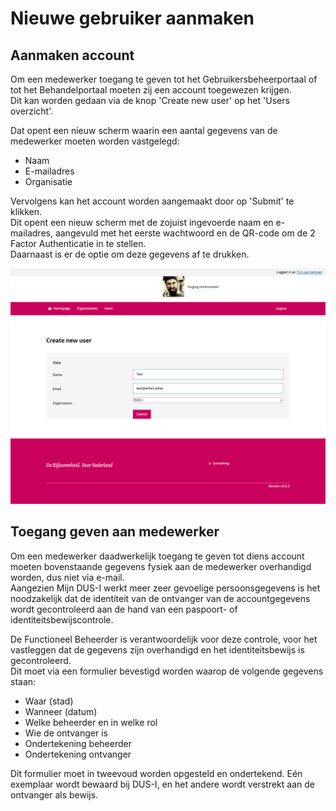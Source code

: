 # Nieuwe gebruiker aanmaken

## Aanmaken account

Om een medewerker toegang te geven tot het Gebruikersbeheerportaal of tot het Behandelportaal moeten zij een account toegewezen krijgen.  
Dit kan worden gedaan via de knop 'Create new user' op het 'Users overzicht'.  

Dat opent een nieuw scherm waarin een aantal gegevens van de medewerker moeten worden vastgelegd:

- Naam
- E-mailadres
- Organisatie

Vervolgens kan het account worden aangemaakt door op 'Submit' te klikken.  
Dit opent een nieuw scherm met de zojuist ingevoerde naam en e-mailadres, aangevuld met het eerste wachtwoord en de QR-code om de 2 Factor Authenticatie in te stellen.  
Daarnaast is er de optie om deze gegevens af te drukken.  

![Create new user](./images/DUSI%20create%20new%20user.png)

## Toegang geven aan medewerker

Om een medewerker daadwerkelijk toegang te geven tot diens account moeten bovenstaande gegevens fysiek aan de medewerker overhandigd worden, dus niet via e-mail.  
Aangezien Mijn DUS-I werkt meer zeer gevoelige persoonsgegevens is het noodzakelijk dat de identiteit van de ontvanger van de accountgegevens wordt gecontroleerd aan de hand van een paspoort- of identiteitsbewijscontrole.  

De Functioneel Beheerder is verantwoordelijk voor deze controle, voor het vastleggen dat de gegevens zijn overhandigd en het identiteitsbewijs is gecontroleerd.  
Dit moet via een formulier bevestigd worden waarop de volgende gegevens staan:

- Waar (stad)
- Wanneer (datum)
- Welke beheerder en in welke rol
- Wie de ontvanger is
- Ondertekening beheerder
- Ondertekening ontvanger

Dit formulier moet in tweevoud worden opgesteld en ondertekend. Eén exemplaar wordt bewaard bij DUS-I, en het andere wordt verstrekt aan de ontvanger als bewijs.

<div class="page-break"></div>
